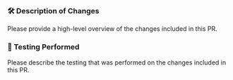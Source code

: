 ### 🛠 Description of Changes

Please provide a high-level overview of the changes included in this PR.

### 🧪 Testing Performed

Please describe the testing that was performed on the changes included in this PR.
